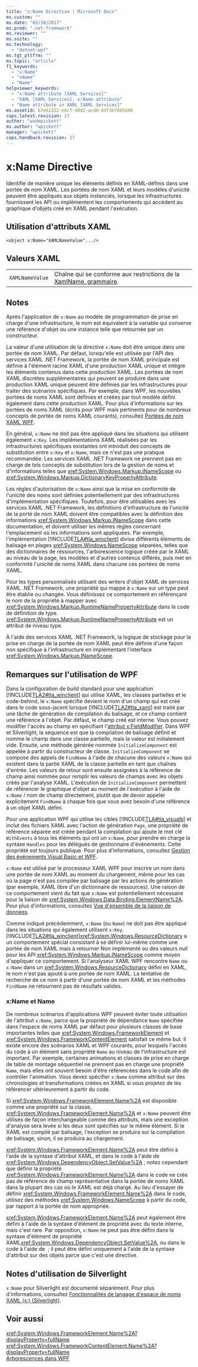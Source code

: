 ```yaml
---
title: "x:Name Directive | Microsoft Docs"
ms.custom: ""
ms.date: "03/30/2017"
ms.prod: ".net-framework"
ms.reviewer: ""
ms.suite: ""
ms.technology: 
  - "dotnet-wpf"
ms.tgt_pltfrm: ""
ms.topic: "article"
f1_keywords: 
  - "x:Name"
  - "xName"
  - "Name"
helpviewer_keywords: 
  - "x:Name attribute [XAML Services]"
  - "XAML [XAML Services], x:Name attribute"
  - "Name attribute in XAML [XAML Services]"
ms.assetid: b7e61222-e8cf-48d2-acd0-6df3b7685d48
caps.latest.revision: 27
author: "wadepickett"
ms.author: "wpickett"
manager: "wpickett"
caps.handback.revision: 27
---
```

# x:Name Directive
Identifie de manière unique les éléments définis en XAML\-définis dans une portée de nom XAML.  Les portées de nom XAML et leurs modèles d'unicité peuvent être appliqués aux objets instanciés, lorsque les infrastructures fournissent les API ou implémentent les comportements qui accèdent au graphique d'objets créé en XAML pendant l'exécution.  
  
## Utilisation d'attributs XAML  
  
```  
<object x:Name="XAMLNameValue".../>  
```  
  
## Valeurs XAML  
  
|||  
|-|-|  
|`XAMLNameValue`|Chaîne qui se conforme aux restrictions de la [XamlName, grammaire](../../../docs/framework/xaml-services/xamlname-grammar.md).|  
  
## Notes  
 Après l'application de `x:Name` au modèle de programmation de prise en charge d'une infrastructure, le nom est équivalent à la variable qui conserve une référence d'objet ou une instance telle que retournée par un constructeur.  
  
 La valeur d'une utilisation de la directive `x:Name` doit être unique dans une portée de nom XAML.  Par défaut, lorsqu'elle est utilisée par l'API des services XAML .NET Framework, la portée de nom XAML principale est définie à l'élément racine XAML d'une production XAML unique et intègre les éléments contenus dans cette production XAML.  Les portées de nom XAML discrètes supplémentaires qui peuvent se produire dans une production XAML unique peuvent être définies par les infrastructures pour traiter des scénarios spécifiques.  Par exemple, dans WPF, les nouvelles portées de noms XAML sont définies et créées par tout modèle défini également dans cette production XAML.  Pour plus d'informations sur les portées de noms XAML \(écrits pour WPF mais pertinents pour de nombreux concepts de portée de noms XAML courants\), consultez [Portées de nom XAML WPF](../../../ocs/framework/wpf/advanced/wpf-xaml-namescopes.md).  
  
 En général, `x:Name` ne doit pas être appliqué dans les situations qui utilisent également `x:Key`.  Les implémentations XAML réalisées par les infrastructures spécifiques existantes ont introduit des concepts de substitution entre `x:Key` et `x:Name`, mais ce n'est pas une pratique recommandée.  Les services XAML .NET Framework ne prennent pas en charge de tels concepts de substitution lors de la gestion de noms et d'informations telles que <xref:System.Windows.Markup.INameScope> ou <xref:System.Windows.Markup.DictionaryKeyPropertyAttribute>.  
  
 Les règles d'autorisation de `x:Name` ainsi que la mise en conformité de l'unicité des noms sont définies potentiellement par des infrastructures d'implémentation spécifiques.  Toutefois, pour être utilisables avec les services XAML .NET Framework, les définitions d'infrastructure de l'unicité de la porté de nom XAML doivent être compatibles avec la définition des informations <xref:System.Windows.Markup.INameScope> dans cette documentation, et doivent utiliser les mêmes règles concernant l'emplacement où les informations sont appliquées.  Par exemple, l'implémentation [!INCLUDE[TLA#tla_winclient](../../../includes/tlasharptla-winclient-md.md)] divise différents éléments de balisage en plages <xref:System.Windows.NameScope> séparées, telles que des dictionnaires de ressources, l'arborescence logique créée par le XAML au niveau de la page, les modèles et d'autres contenus différés, puis met en conformité l'unicité de noms XAML dans chacune ces portées de noms XAML.  
  
 Pour les types personnalisés utilisant des writers d'objet XAML de services XAML .NET Framework, une propriété qui mappe à `x:Name` sur un type peut être établie ou changée.  Vous définissez ce comportement en référençant le nom de la propriété à mapper avec <xref:System.Windows.Markup.RuntimeNamePropertyAttribute> dans le code de définition de type.  <xref:System.Windows.Markup.RuntimeNamePropertyAttribute> est un attribut de niveau type.  
  
 À l'aide des services XAML .NET Framework, la logique de stockage pour la prise en charge de la portée de nom XAML peut être définie d'une façon non spécifique à l'infrastructure en implémentant l'interface <xref:System.Windows.Markup.INameScope>.  
  
## Remarques sur l'utilisation de WPF  
 Dans la configuration de build standard pour une application [!INCLUDE[TLA2#tla_winclient](../../../includes/tla2sharptla-winclient-md.md)] qui utilise XAML, les classes partielles et le code\-behind, le `x:Name` spécifié devient le nom d'un champ qui est créé dans le code sous\-jacent lorsque [!INCLUDE[TLA2#tla_xaml](../../../includes/tla2sharptla-xaml-md.md)] est traité par une tâche de génération de compilation du balisage, et ce champ contient une référence à l'objet. Par défaut, le champ créé est interne.  Vous pouvez modifier l'accès au champ en spécifiant l'[attribut x:FieldModifier](../../../docs/framework/xaml-services/x-fieldmodifier-directive.md).  Dans WPF et Silverlight, la séquence est que la compilation de balisage définit et nomme le champ dans une classe partielle, mais la valeur est initialement vide.  Ensuite, une méthode générée nommée `InitializeComponent` est appelée à partir du constructeur de classe.  `InitializeComponent` se compose des appels de `FindName` à l'aide de chacune des valeurs `x:Name` qui existent dans la partie XAML de la classe partielle en tant que chaînes d'entrée.  Les valeurs de retour sont ensuite assignées à la référence de champ ainsi nommée pour remplir les valeurs de champs avec les objets créés par l'analyse XAML.  L'exécution de `InitializeComponent` permettent de référencer le graphique d'objet au moment de l'exécution à l'aide de `x:Name` \/ nom de champ directement, plutôt que de devoir appeler explicitement `FindName` à chaque fois que vous avez besoin d'une référence à un objet XAML défini.  
  
 Pour une application WPF qui utilise les cibles [!INCLUDE[TLA#tla_visualb](../../../includes/tlasharptla-visualb-md.md)] et inclut des fichiers XAML avec l'action de génération `Page`, une propriété de référence séparée est créée pendant la compilation qui ajoute le mot clé `WithEvents` à tous les éléments qui ont un `x:Name`, pour prendre en charge la syntaxe `Handles` pour les délégués de gestionnaire d'événements.  Cette propriété est toujours publique.  Pour plus d'informations, consultez [Gestion des événements Visual Basic et WPF](../../../ocs/framework/wpf/advanced/visual-basic-and-wpf-event-handling.md).  
  
 `x:Name` est utilisé par le processeur XAML WPF pour inscrire un nom dans une portée de nom XAML au moment du chargement, même pour les cas où la page n'est pas compilée par balisage par les actions de génération \(par exemple, XAML libre d'un dictionnaire de ressources\).  Une raison de ce comportement vient du fait que `x:Name` est potentiellement nécessaire pour la liaison de <xref:System.Windows.Data.Binding.ElementName%2A>.  Pour plus d'informations, consultez [Vue d'ensemble de la liaison de données](../../../ocs/framework/wpf/data/data-binding-overview.md).  
  
 Comme indiqué précédemment, `x:Name` \(ou `Name`\) ne doit pas être appliqué dans les situations qui également utilisent `x:Key`.  [!INCLUDE[TLA2#tla_winclient](../../../includes/tla2sharptla-winclient-md.md)]<xref:System.Windows.ResourceDictionary> a un comportement spécial consistant à se définir lui\-même comme une portée de nom XAML mais à retourner Non implémenté ou des valeurs null pour les API <xref:System.Windows.Markup.INameScope> comme moyen d'appliquer ce comportement.  Si l'analyseur XAML WPF rencontre `Name` ou `x:Name` dans un <xref:System.Windows.ResourceDictionary> défini en XAML, le nom n'est pas ajouté à une portée de nom XAML.  La tentative de recherche de ce nom à partir d'une portée de nom XAML et les méthodes `FindName` ne retournent pas de résultats valides.  
  
### x:Name et Name  
 De nombreux scénarios d'applications WPF peuvent éviter toute utilisation de l'attribut `x:Name`, parce que la propriété de dépendance `Name` spécifiée dans l'espace de noms XAML par défaut pour plusieurs classes de base importantes telles que <xref:System.Windows.FrameworkElement> et <xref:System.Windows.FrameworkContentElement> satisfait ce même but.  Il existe encore des scénarios XAML et WPF courants, pour lesquels l'accès du code à un élément sans propriété `Name` au niveau de l'infrastructure est important.  Par exemple, certaines animations et classes de prise en charge de table de montage séquentiel ne prennent pas en charge une propriété `Name`, mais elles ont souvent besoin d'être référencées dans le code afin de contrôler l'animation.  Vous devez spécifier `x:Name` comme attribut sur des chronologies et transformations créées en XAML si vous projetez de les référencer ultérieurement à partir du code.  
  
 Si <xref:System.Windows.FrameworkElement.Name%2A> est disponible comme une propriété sur la classe, <xref:System.Windows.FrameworkElement.Name%2A> et `x:Name` peuvent être utilisés de façon interchangeable comme des attributs, mais une exception d'analyse sera levée si les deux sont spécifiés sur le même élément.  Si le XAML est compilé par balisage, l'exception se produira sur la compilation de balisage, sinon, il se produira au chargement.  
  
 <xref:System.Windows.FrameworkElement.Name%2A> peut être défini à l'aide de la syntaxe d'attribut XAML, et dans le code à l'aide de <xref:System.Windows.DependencyObject.SetValue%2A> ; notez cependant que définir la propriété <xref:System.Windows.FrameworkElement.Name%2A> dans le code ne crée pas de référence de champ représentative dans la portée de noms XAML dans la plupart des cas où le XAML est déjà chargé.  Au lieu d'essayer de définir <xref:System.Windows.FrameworkElement.Name%2A> dans le code, utilisez des méthodes <xref:System.Windows.NameScope> à partir du code, par rapport à la portée de nom appropriée.  
  
 <xref:System.Windows.FrameworkElement.Name%2A> peut également être défini à l'aide de la syntaxe d'élément de propriété avec du texte interne, mais c'est rare.  Par opposition, `x:Name` ne peut pas être défini dans la syntaxe d'élément de propriété XAML<xref:System.Windows.DependencyObject.SetValue%2A>, ou dans le code à l'aide de  ; il peut être défini uniquement à l'aide de la syntaxe d'attribut sur des objets parce que c'est une directive.  
  
## Notes d'utilisation de Silverlight  
 `x:Name` pour Silverlight est documenté séparément.  Pour plus d'informations, consultez [Fonctionnalités de langage d'espace de noms XAML \(x:\) \(Silverlight\)](http://go.microsoft.com/fwlink/?LinkId=199081).  
  
## Voir aussi  
 <xref:System.Windows.FrameworkElement.Name%2A?displayProperty=fullName>   
 <xref:System.Windows.FrameworkContentElement.Name%2A?displayProperty=fullName>   
 [Arborescences dans WPF](../../../ocs/framework/wpf/advanced/trees-in-wpf.md)
